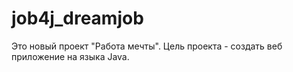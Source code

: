 # job4j_dreamjob
Это новый проект "Работа мечты". Цель проекта - создать веб приложение на языка Java.

